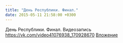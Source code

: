 ```yaml
---
title: "День Республики. Финал."
date: 2015-05-11 21:58:00 +0300
---
```


День Республики. Финал.
Видеозапись
<a class="vk-attach" href="https://vk.com/video41076938_170928670">https://vk.com/video41076938_170928670</a>
<a class="vk-attach" href="https://vk.com/video41076938_170928670">Вложение</a>
